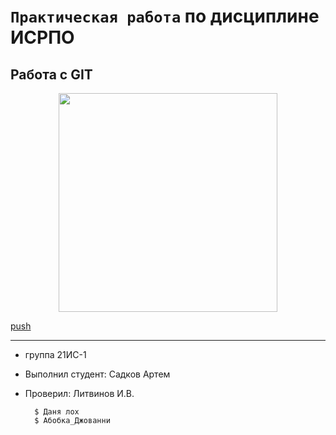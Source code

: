 # ``Практическая работа`` по дисциплине ИСРПО

## Работа с GIT

<p align = "center"><img src = "https://upload.wikimedia.org/wikipedia/commons/thumb/8/8e/Black_Bovan.jpg/1200px-Black_Bovan.jpg" width = "350"></p>

<p><a href = "https://www.youtube.com/watch?v=DcXvEhkLCEI">push</a></p>

-----

* группа 21ИС-1
* Выполнил студент:  Садков Артем
* Проверил: Литвинов И.В.

        $ Даня лох
        $ Абобка_Джованни
